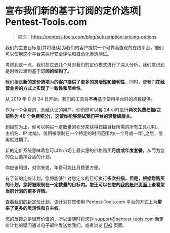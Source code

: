 # 宣布我们新的基于订阅的定价选项| Pentest-Tools.com

> 原文：<https://pentest-tools.com/blog/subscription-pricing-options>

我们的主要目标是(并将继续)为我们的客户提供一个可靠而直观的在线平台，他们可以使用这个平台来执行安全评估和自动化渗透测试。

考虑到这一点，我们在过去几个月对我们的定价模式进行了深入分析，我们意识到是时候过渡到基于**订阅的结构了。**

我们相信**新的定价选项**为**的客户提供了更多的灵活性和便利性**，同时，使我们**在经营业务的方式上实现了一致性和简单性**。

从 2019 年 9 月 24 日开始，我们的工具将**不再**基于使用平台时的点数提供。

作为一个免费的、未经认证的用户，你仍然可以每 24 小时进行**两次免费扫描(之前称为 40 个免费积分)，这使你能够测试我们平台的轻量级版本。**

到目前为止，你可以购买一定数量的积分来获得扫描目标所需的所有工具(URL、主机名、IP 地址)。信用被限制在一个特定的时间范围内(一个月或一年),之后，信用就过期了。

新的定价系统意味着您可以以市场上最实惠的价格购买**月度或年度套餐**，从而为您的企业选择合适的计划。

你应该知道，对你来说，年费可能比月费更方便。

有了新的定价计划，您将能够针对您定义的目标执行**多次扫描。但是，根据您购买的计划，您将被限制在一定数量的目标内。您还可以在您的[我的账户页面](https://pentest-tools.com/pricing)上查看您当前计划的更多详情。**

[查看我们的新定价计划](https://pentest-tools.com/pricing)，该计划在您使用 Pentest-Tools.com 平台的方式上为**带来了更多的灵活性和自主权**。

您的反馈总是很有价值的，所以请随时将您对 support@pentest-tools.com 新定价计划的疑问通过电子邮件发送给我们，或者浏览 [FAQ](https://pentest-tools.com/faq) 页面。